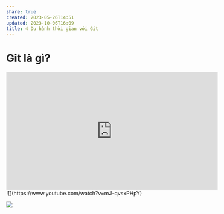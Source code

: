```yaml
---
share: true
created: 2023-05-26T14:51
updated: 2023-10-06T16:09
title: 4 Du hành thời gian với Git
---
```

# Git là gì?
<iframe width="560" height="315" src="https://www.youtube.com/embed/watch?v=BCQHnlnPusY&list=PLRqwX-V7Uu6ZF9C0YMKuns9sLDzK6zoiV" title="YouTube video player" frameborder="0" allow="accelerometer; autoplay; clipboard-write; encrypted-media; gyroscope; picture-in-picture; web-share" referrerpolicy="strict-origin-when-cross-origin" allowfullscreen></iframe> 
![](https://www.youtube.com/watch?v=mJ-qvsxPHpY) 

![](https://explainxkcd.com/wiki/images/4/4d/git.png)
